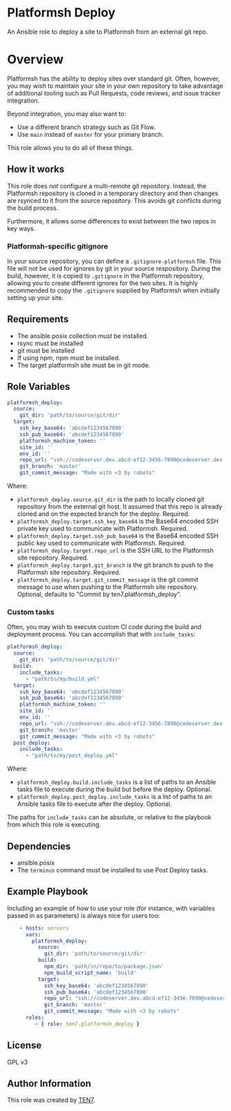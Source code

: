 # Platformsh Deploy

An Ansible role to deploy a site to Platformsh from an external git repo.

# Overview

Platformsh has the ability to deploy sites over standard git. Often, however, you may wish to maintain your site in your own repository to take advantage of additional tooling such as Pull Requests, code reviews, and issue tracker integration.

Beyond integration, you may also want to:
* Use a different branch strategy such as Git Flow.
* Use `main` instead of `master` for your primary branch.

This role allows you to do all of these things.

## How it works

This role does *not* configure a multi-remote git repository. Instead, the Platformsh repository is cloned in a temporary directory and then changes are rsynced to it from the source repository. This avoids git conflicts during the build process.

Furthermore, it allows some differences to exist between the two repos in key ways.

### Platformsh-specific gitignore

In your source repository, you can define a `.gitignore-platformsh` file. This file will not be used for ignores by git in your source respository. During the build, however, it is copied to `.gitignore` in the Platformsh repository, allowing you to create different ignores for the two sites. It is highly recommended to copy the `.gitignore` supplied by Platformsh when initially setting up your site.

## Requirements

* The ansible.posix collection must be installed.
* rsync must be installed
* git must be installed
* If using npm, npm must be installed.
* The target platformsh site must be in git mode.

## Role Variables

```yaml
platformsh_deploy:
  source:
    git_dir: 'path/to/source/git/dir'
  target:
    ssh_key_base64: 'abcdef1234567890'
    ssh_pub_base64: 'abcdef1234567890'
    platformsh_machine_token: ''
    site_id: ''
    env_id: ''
    repo_url: "ssh://codeserver.dev.abcd-ef12-3456-7890@codeserver.dev.abcd-ef12-3456-7890.drush.in:2222/~/repository.git"
    git_branch: 'master'
    git_commit_message: "Made with <3 by robots"
```

Where:

* `platformsh_deploy.source.git_dir` is the path to locally cloned git repository from the external git host. It assumed that this repo is already cloned and on the expected branch for the deploy. Required.
* `platformsh_deploy.target.ssh_key_base64` is the Base64 encoded SSH private key used to communicate with Platformsh. Required.
* `platformsh_deploy.target.ssh_pub_base64` is the Base64 encoded SSH public key used to communicate with Platformsh. Required.
* `platformsh_deploy.target.repo_url` is the SSH URL to the Platformsh site repository. Required.
* `platformsh_deploy.target.git_branch` is the git branch to push to the Platformsh site repository. Required.
* `platformsh_deploy.target.git_commit_message` is the git commit message to use when pushing to the Platformsh site repository. Optional, defaults to "Commit by ten7.platformsh_deploy".

### Custom tasks

Often, you may wish to execute custom CI code during the build and deployment process. You can accomplish that with `include_tasks`:

```yaml
platformsh_deploy:
  source:
    git_dir: 'path/to/source/git/dir'
  build:
    include_tasks:
      - "path/to/my/build.yml"
  target:
    ssh_key_base64: 'abcdef1234567890'
    ssh_pub_base64: 'abcdef1234567890'
    platformsh_machine_token: ''
    site_id: ''
    env_id: ''
    repo_url: "ssh://codeserver.dev.abcd-ef12-3456-7890@codeserver.dev.abcd-ef12-3456-7890.drush.in:2222/~/repository.git"
    git_branch: 'master'
    git_commit_message: "Made with <3 by robots"
  post_deploy:
    include_tasks:
      - "path/to/my/post_deploy.yml"
```

Where:

* `platformsh_deploy.build.include_tasks` is a list of paths to an Ansible tasks file to execute during the build but before the deploy. Optional.
* `platformsh_deploy.post_deploy.include_tasks` is a list of paths to an Ansible tasks file to execute after the deploy. Optional.

The paths for `include_tasks` can be absolute, or relative to the playbook from which this role is executing.

## Dependencies

* ansible.posix
* The `terminus` command must be installed to use Post Deploy tasks.

## Example Playbook

Including an example of how to use your role (for instance, with variables passed in as parameters) is always nice for users too:

```yaml
    - hosts: servers
      vars:
        platformsh_deploy:
          source:
            git_dir: 'path/to/source/git/dir'
          build:
            npm_dir: 'path/in/repo/to/package.json'
            npm_build_script_name: 'build'
          target:
            ssh_key_base64: 'abcdef1234567890'
            ssh_pub_base64: 'abcdef1234567890'
            repo_url: "ssh://codeserver.dev.abcd-ef12-3456-7890@codeserver.dev.abcd-ef12-3456-7890.drush.in:2222/~/repository.git"
            git_branch: 'master'
            git_commit_message: "Made with <3 by robots"
      roles:
         - { role: ten7.platformsh_deploy }
```

## License

GPL v3

## Author Information

This role was created by [TEN7](https://ten7.com/).
